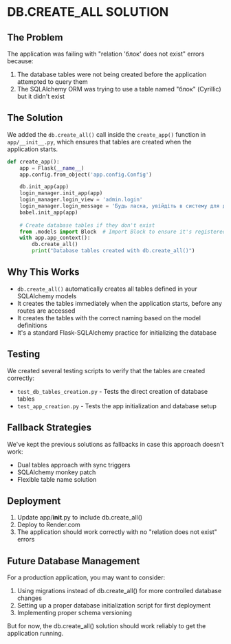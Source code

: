 # DB.CREATE_ALL SOLUTION

## The Problem
The application was failing with "relation 'блок' does not exist" errors because:
1. The database tables were not being created before the application attempted to query them
2. The SQLAlchemy ORM was trying to use a table named "блок" (Cyrillic) but it didn't exist

## The Solution
We added the `db.create_all()` call inside the `create_app()` function in `app/__init__.py`, which ensures that tables are created when the application starts.

```python
def create_app():
    app = Flask(__name__)
    app.config.from_object('app.config.Config')

    db.init_app(app)
    login_manager.init_app(app)
    login_manager.login_view = 'admin.login'
    login_manager.login_message = 'Будь ласка, увійдіть в систему для доступу до цієї сторінки.'
    babel.init_app(app)
    
    # Create database tables if they don't exist
    from .models import Block  # Import Block to ensure it's registered with SQLAlchemy
    with app.app_context():
        db.create_all()
        print("Database tables created with db.create_all()")
```

## Why This Works
- `db.create_all()` automatically creates all tables defined in your SQLAlchemy models
- It creates the tables immediately when the application starts, before any routes are accessed
- It creates the tables with the correct naming based on the model definitions
- It's a standard Flask-SQLAlchemy practice for initializing the database

## Testing
We created several testing scripts to verify that the tables are created correctly:
- `test_db_tables_creation.py` - Tests the direct creation of database tables
- `test_app_creation.py` - Tests the app initialization and database setup

## Fallback Strategies
We've kept the previous solutions as fallbacks in case this approach doesn't work:
- Dual tables approach with sync triggers
- SQLAlchemy monkey patch
- Flexible table name solution

## Deployment
1. Update app/__init__.py to include db.create_all()
2. Deploy to Render.com
3. The application should work correctly with no "relation does not exist" errors

## Future Database Management
For a production application, you may want to consider:
1. Using migrations instead of db.create_all() for more controlled database changes
2. Setting up a proper database initialization script for first deployment
3. Implementing proper schema versioning

But for now, the db.create_all() solution should work reliably to get the application running.
